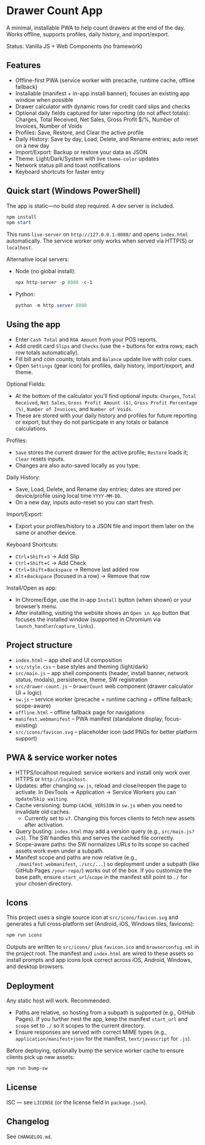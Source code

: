 # Drawer Count App

A minimal, installable PWA to help count drawers at the end of the day. Works offline, supports profiles, daily history, and import/export.

Status: Vanilla JS + Web Components (no framework)

## Features

- Offline-first PWA (service worker with precache, runtime cache, offline fallback)
- Installable (manifest + in-app install banner); focuses an existing app window when possible
- Drawer calculator with dynamic rows for credit card slips and checks
- Optional daily fields captured for later reporting (do not affect totals): Charges, Total Received, Net Sales, Gross Profit $/%, Number of Invoices, Number of Voids
- Profiles: Save, Restore, and Clear the active profile
- Daily History: Save by day, Load, Delete, and Rename entries; auto reset on a new day
- Import/Export: Backup or restore your data as JSON
- Theme: Light/Dark/System with live `theme-color` updates
- Network status pill and toast notifications
- Keyboard shortcuts for faster entry

## Quick start (Windows PowerShell)

The app is static—no build step required. A dev server is included.

```powershell
npm install
npm start
```

This runs `live-server` on `http://127.0.0.1:8080/` and opens `index.html` automatically. The service worker only works when served via HTTP(S) or `localhost`.

Alternative local servers:

- Node (no global install):
	```powershell
	npx http-server -p 8080 -c-1
	```
- Python:
	```powershell
	python -m http.server 8080
	```

## Using the app

- Enter `Cash Total` and `ROA Amount` from your POS reports.
- Add credit card `Slips` and `Checks` (use the `+` buttons for extra rows; each row totals automatically).
- Fill bill and coin counts; totals and `Balance` update live with color cues.
- Open `Settings` (gear icon) for profiles, daily history, import/export, and theme.

Optional Fields:
- At the bottom of the calculator you'll find optional inputs: `Charges`, `Total Received`, `Net Sales`, `Gross Profit Amount ($)`, `Gross Profit Percentage (%)`, `Number of Invoices`, and `Number of Voids`.
- These are stored with your daily history and profiles for future reporting or export, but they do not participate in any totals or balance calculations.

Profiles:
- `Save` stores the current drawer for the active profile; `Restore` loads it; `Clear` resets inputs.
- Changes are also auto-saved locally as you type.

Daily History:
- Save, Load, Delete, and Rename day entries; dates are stored per device/profile using local time `YYYY-MM-DD`.
- On a new day, inputs auto-reset so you can start fresh.

Import/Export:
- Export your profiles/history to a JSON file and import them later on the same or another device.

Keyboard Shortcuts:
- `Ctrl`+`Shift`+`S` → Add Slip
- `Ctrl`+`Shift`+`C` → Add Check
- `Ctrl`+`Shift`+`Backspace` → Remove last added row
- `Alt`+`Backspace` (focused in a row) → Remove that row

Install/Open as app:
- In Chrome/Edge, use the in-app `Install` button (when shown) or your browser’s menu.
- After installing, visiting the website shows an `Open in App` button that focuses the installed window (supported in Chromium via `launch_handler`/`capture_links`).

## Project structure

- `index.html` – app shell and UI composition
- `src/style.css` – base styles and theming (light/dark)
- `src/main.js` – app shell components (header, install banner, network status, modals), persistence, theme, SW registration
- `src/drawer-count.js` – `DrawerCount` web component (drawer calculator UI + logic)
- `sw.js` – service worker (precache + runtime caching + offline fallback; scope-aware)
- `offline.html` – offline fallback page for navigations
- `manifest.webmanifest` – PWA manifest (standalone display, focus-existing)
- `src/icons/favicon.svg` – placeholder icon (add PNGs for better platform support)

## PWA & service worker notes

- HTTPS/localhost required: service workers and install only work over HTTPS or `http://localhost`.
- Updates: after changing `sw.js`, reload and close/reopen the page to activate. In DevTools → Application → Service Workers you can `Update`/`Skip waiting`.
- Cache versioning: bump `CACHE_VERSION` in `sw.js` when you need to invalidate old caches.
	- Currently set to `v7`. Changing this forces clients to fetch new assets after activation.
- Query busting: `index.html` may add a version query (e.g., `src/main.js?v=5`). The SW handles this and serves the cached file correctly.
- Scope-aware paths: the SW normalizes URLs to its scope so cached assets work even under a subpath.
- Manifest scope and paths are now relative (e.g., `./manifest.webmanifest`, `./src/...`) so deployment under a subpath (like GitHub Pages `/your-repo/`) works out of the box. If you customize the base path, ensure `start_url`/`scope` in the manifest still point to `./` for your chosen directory.

## Icons

This project uses a single source icon at `src/icons/favicon.svg` and generates a full cross‑platform set (Android, iOS, Windows tiles, favicons):

```powershell
npm run icons
```

Outputs are written to `src/icons/` plus `favicon.ico` and `browserconfig.xml` in the project root. The manifest and `index.html` are wired to these assets so install prompts and app icons look correct across iOS, Android, Windows, and desktop browsers.

## Deployment

Any static host will work. Recommended:
- Paths are relative, so hosting from a subpath is supported (e.g., GitHub Pages). If you further nest the app, keep the manifest `start_url` and `scope` set to `./` so it scopes to the current directory.
- Ensure responses are served with correct MIME types (e.g., `application/manifest+json` for the manifest, `text/javascript` for `.js`).

Before deploying, optionally bump the service worker cache to ensure clients pick up new assets:

```powershell
npm run bump-sw
```

## License

ISC — see `LICENSE` (or the license field in `package.json`).

## Changelog

See `CHANGELOG.md`.

